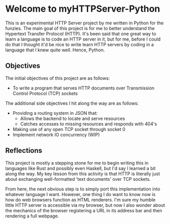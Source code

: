 # Welcome to myHTTPServer-Python

This is an experimental HTTP Server project by me written in Python for the funzies. The main goal of this project is for me to better understand the Hypertext Transfer Protocol (HTTP). It's been said that one great way to learn a language is to code an HTTP server in it, but for me, before I could do that I thought it'd be nice to write learn HTTP servers by coding in a language that I knew quite well. Hence, Python.

## Objectives

The initial objectives of this project are as follows:
- To write a program that serves HTTP documents over Transmission Control Protocol (TCP) sockets

The additional side objectives I hit along the way are as follows:
- Providing a routing system in JSON that:
  - Allows the backend to locate and serve resources
  - Catches accesses to missing resources and responds with 404's
- Making use of any open TCP socket through socket 0
- Implement network IO concurrency (WIP)

## Reflections

This project is mostly a stepping stone for me to begin writing this in languages like Rust and possibly even Haskell, but I'd say I learned a bit along the way. My key lesson from this activity is that HTTP is literally just about exchanging well-formatted 'text documents' over TCP sockets.

From here, the next obvious step is to simply port this implementation into whatever language I want. However, one thing I do want to know now is how do web browsers function as HTML renderers. I'm sure my humble little HTTP server is accessible via my browser, but now I also wonder about the mechanics of the browser registering a URL in its address bar and then rendering a full webpage.
